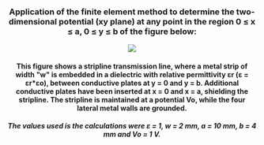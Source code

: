 <h3 align="center"> Application of the finite element method to determine the two-dimensional potential (xy plane) at any point in the region 0 ≤ x ≤ a, 0 ≤ y ≤ b of the figure below: </h3>

<p align="center"><img src="https://github.com/caiorochac/FEM-2D/assets/103794150/4618fd35-a131-497f-8300-e8ab29603aa7"/></p>

<h4 align="center"> This figure shows a stripline transmission line, where a metal strip of width "w" is embedded in a dielectric with relative permittivity εr (ε = εr*εo), between conductive plates at y = 0 and y = b. Additional conductive plates have been inserted at x = 0 and x = a, shielding the stripline. The stripline is maintained at a potential Vo, while the four lateral metal walls are grounded. <h4/>

<h5 align="center"> The values used is the calculations were ε = 1, w = 2 mm, a = 10 mm, b = 4 mm and Vo = 1 V. <h5/>  

